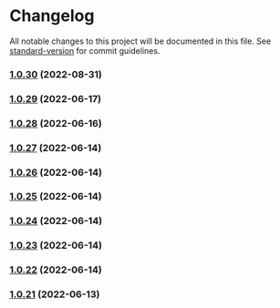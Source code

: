 # Changelog

All notable changes to this project will be documented in this file. See [standard-version](https://github.com/conventional-changelog/standard-version) for commit guidelines.

### [1.0.30](https://github.com/developerKumar/next-common-props/compare/v1.0.29...v1.0.30) (2022-08-31)

### [1.0.29](https://github.com/developerKumar/next-common-props/compare/v1.0.28...v1.0.29) (2022-06-17)

### [1.0.28](https://github.com/developerKumar/next-common-props/compare/v1.0.27...v1.0.28) (2022-06-16)

### [1.0.27](https://github.com/developerKumar/next-common-props/compare/v1.0.26...v1.0.27) (2022-06-14)

### [1.0.26](https://github.com/developerKumar/next-common-props/compare/v1.0.25...v1.0.26) (2022-06-14)

### [1.0.25](https://github.com/developerKumar/next-common-props/compare/v1.0.24...v1.0.25) (2022-06-14)

### [1.0.24](https://github.com/developerKumar/next-common-props/compare/v1.0.23...v1.0.24) (2022-06-14)

### [1.0.23](https://github.com/developerKumar/next-common-props/compare/v1.0.22...v1.0.23) (2022-06-14)

### [1.0.22](https://github.com/developerKumar/next-common-props/compare/v1.0.21...v1.0.22) (2022-06-14)

### [1.0.21](https://github.com/developerKumar/next-common-props/compare/v1.0.20...v1.0.21) (2022-06-13)
